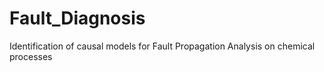 # Fault_Diagnosis
Identification of causal models for Fault Propagation Analysis on chemical processes
